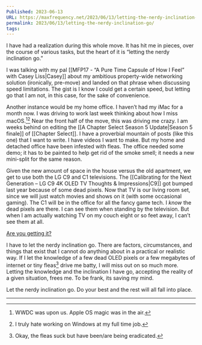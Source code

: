 ```yaml
---
Published: 2023-06-13
URL: https://maxfrequency.net/2023/06/13/letting-the-nerdy-inclination-go/
permalink: 2023/06/13/letting-the-nerdy-inclination-go/
tags:
---
```

I have had a realization during this whole move. It has hit me in pieces, over the course of various tasks, but the heart of it is “letting the nerdy inclination go.”

I was talking with my pal [[MFP17 - “A Pure Time Capsule of How I Feel” with Casey Liss|Casey]] about my ambitious property-wide networking solution (ironically, pre-move) and landed on that phrase when discussing speed limitations. The gist is I know I could get a certain speed, but letting go that I am not, in this case, for the sake of convenience.

Another instance would be my home office. I haven’t had my iMac for a month now. I was driving to work last week thinking about how I miss macOS.[^1][^2] Near the front half of the move, this was driving me crazy. I am weeks behind on editing the [[A Chapter Select Season 5 Update|Season 5 finale]] of [[Chapter Select]]. I have a proverbial mountain of posts (like this one) that I want to write. I have videos I want to make. But my home and detached office have been infested with fleas. The office needed some demo; it has to be painted to help get rid of the smoke smell; it needs a new mini-split for the same reason.

Given the new amount of space in the house versus the old apartment, we get to use both the LG C9 and C1 televisions. The [[Calibrating for the Next Generation – LG C9 4K OLED TV Thoughts & Impressions|C9]] got bumped last year because of some dead pixels. Now that TV is our living room set, since we will just watch movies and shows on it (with some occasional gaming). The C1 will be in the office for all the fancy game tech. I *know* the dead pixels are there. I can see them when standing by the television. But when I am actually watching TV on my couch eight or so feet away, I can’t see them at all.

[Are you getting it?](https://youtube.com/watch?v=MnrJzXM7a6o&t=144)

I have to let the nerdy inclination go. There are factors, circumstances, and things that exist that I cannot do anything about in a practical or realistic way. If I let the knowledge of a few dead OLED pixels or a few megabytes of internet or tiny fleas[^3] drive me batty, I will miss out on so much more. Letting the knowledge and the inclination I have go, accepting the reality of a given situation, frees me. To be frank, its saving my mind.

Let the nerdy inclination go. Do your best and the rest will all fall into place.

---
[^1]: WWDC was upon us. Apple OS magic was in the air.
[^2]: I truly hate working on Windows at my full time job. 
[^3]: Okay, the fleas suck but have been/are being eradicated.